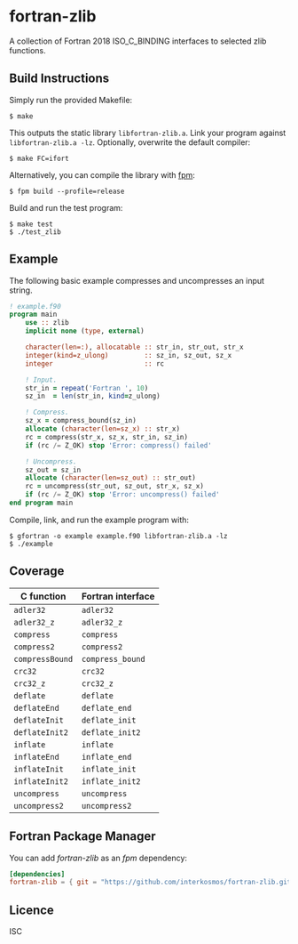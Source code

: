 # fortran-zlib

A collection of Fortran 2018 ISO_C_BINDING interfaces to selected zlib
functions.

## Build Instructions

Simply run the provided Makefile:

```
$ make
```

This outputs the static library `libfortran-zlib.a`. Link your program against
`libfortran-zlib.a -lz`. Optionally, overwrite the default compiler:

```
$ make FC=ifort
```

Alternatively, you can compile the library with
[fpm](https://github.com/fortran-lang/fpm):

```
$ fpm build --profile=release
```

Build and run the test program:

```
$ make test
$ ./test_zlib
```

## Example

The following basic example compresses and uncompresses an input string.

```fortran
! example.f90
program main
    use :: zlib
    implicit none (type, external)

    character(len=:), allocatable :: str_in, str_out, str_x
    integer(kind=z_ulong)         :: sz_in, sz_out, sz_x
    integer                       :: rc

    ! Input.
    str_in = repeat('Fortran ', 10)
    sz_in  = len(str_in, kind=z_ulong)

    ! Compress.
    sz_x = compress_bound(sz_in)
    allocate (character(len=sz_x) :: str_x)
    rc = compress(str_x, sz_x, str_in, sz_in)
    if (rc /= Z_OK) stop 'Error: compress() failed'

    ! Uncompress.
    sz_out = sz_in
    allocate (character(len=sz_out) :: str_out)
    rc = uncompress(str_out, sz_out, str_x, sz_x)
    if (rc /= Z_OK) stop 'Error: uncompress() failed'
end program main
```

Compile, link, and run the example program with:

```
$ gfortran -o example example.f90 libfortran-zlib.a -lz
$ ./example
```

## Coverage

| C function      | Fortran interface |
|-----------------|-------------------|
| `adler32`       | `adler32`         |
| `adler32_z`     | `adler32_z`       |
| `compress`      | `compress`        |
| `compress2`     | `compress2`       |
| `compressBound` | `compress_bound`  |
| `crc32`         | `crc32`           |
| `crc32_z`       | `crc32_z`         |
| `deflate`       | `deflate`         |
| `deflateEnd`    | `deflate_end`     |
| `deflateInit`   | `deflate_init`    |
| `deflateInit2`  | `deflate_init2`   |
| `inflate`       | `inflate`         |
| `inflateEnd`    | `inflate_end`     |
| `inflateInit`   | `inflate_init`    |
| `inflateInit2`  | `inflate_init2`   |
| `uncompress`    | `uncompress`      |
| `uncompress2`   | `uncompress2`     |

## Fortran Package Manager

You can add *fortran-zlib* as an *fpm* dependency:

```toml
[dependencies]
fortran-zlib = { git = "https://github.com/interkosmos/fortran-zlib.git" }
```

## Licence

ISC
